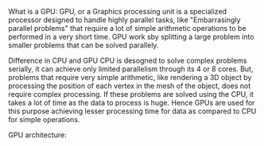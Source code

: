What is a GPU:
GPU, or a Graphics processing unit is a specialized processor designed to handle highly parallel tasks, like "Embarrasingly parallel problems" that require a lot of simple arithmetic operations to be performed in a very short time. GPU work sby splitting a large problem into smaller problems that can be solved parallely.

Difference in CPU and GPU
CPU is desogned to solve complex problems serially, it can achieve only limited parallelism through its 4 or 8 cores. But, problems that require very simple arithmetic, like rendering a 3D object by processing the position of each vertex in the mesh of the object, does not require complex processing. 
If these problems are solved using the CPU, it takes a lot of time as the data to process is huge. Hence GPUs are used for this purpose achieving lesser processing time for data as compared to CPU for simple operations.

GPU architecture:
